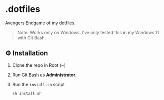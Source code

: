# .dotfiles
Avengers Endgame of my dotfiles.
> Note: Works only on Windows. I've only tested this in my Windows 11 with Git Bash.

## ⚙️ Installation
1. Clone the repo in Root (~)

2. Run Git Bash as **Administrator**.

3. Run the `install.sh` script
    ```
    sh install.sh
    ```